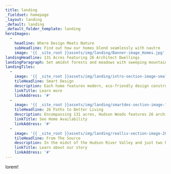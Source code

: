 ```yaml
---
title: landing
_fieldset: homepage
_layout: landing
_default: landing
_default_folder_template: landing
heroImages:
  - 
    headline: Where Design Meets Nature
    subHeadline: Find out how our homes blend seamlessly with nautre
    image: '{{ _site_root }}assets/img/landing/Banner-image_Homes.jpg'
landingHeadline: 131 Acres Featuring 26 Architect Dwellings
landingParagraph: Set amidst forests and meadows with sweeping mountain views, Hudson Woods homes offer modern design that blends seamlessly with the natural surroundings.
landingTiles:
  - 
    image: '{{ _site_root }}assets/img/landing/intro-section-image-small.jpg'
    tileHeadline: Smart Design
    description: Each home features modern, eco-friendly design constructed from locally sourced materials.
    linkTitle: Learn more
    linkAddress: '#'
  - 
    image: '{{ _site_root }}assets/img/landing/smartdes-section-image-1500.jpg'
    tileHeadline: 26 Paths to Better Living
    description: Encompassing 131 acres, Hudson Woods features 26 architect-designed dwellings.
    linkTitle: See Home Availability
    linkAddress: '#'
  - 
    image: '{{ _site_root }}assets/img/landing/realliv-section-image-2000x1500.jpg'
    tileHeadline: From The Source
    description: In the midst of the Hudson River Valley and just two hours from New York City, Hudson woods is an experience.
    linkTitle: Learn about our story
    linkAddress: '#'
---
```

lorem!
